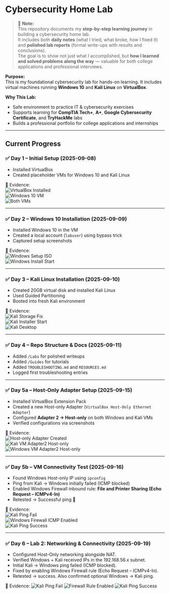 # Cybersecurity Home Lab

> 📘 **Note:**  
> This repository documents my **step-by-step learning journey** in building a cybersecurity home lab.  
> It includes both **daily notes** (what I tried, what broke, how I fixed it) and **polished lab reports** (formal write-ups with results and conclusions).  
> The goal is to show not just what I accomplished, but **how I learned and solved problems along the way** — valuable for both college applications and professional interviews.


**Purpose:**  
This is my foundational cybersecurity lab for hands-on learning. It includes virtual machines running **Windows 10** and **Kali Linux** on **VirtualBox**.

**Why This Lab:**  
- Safe environment to practice IT & cybersecurity exercises  
- Supports learning for **CompTIA Tech+**, **A+**, **Google Cybersecurity Certificate**, and **TryHackMe** labs  
- Builds a professional portfolio for college applications and internships  

---

## Current Progress

### ✅ Day 1 – Initial Setup (2025-09-08)
- Installed VirtualBox  
- Created placeholder VMs for Windows 10 and Kali Linux  

📸 Evidence:  
![VirtualBox Installed](Screenshots/VirtualBox_7.2_Installed_2025-09-08.png)  
![Windows 10 VM](Screenshots/Windows10_VM_Created_2025-09-08.png)  
![Both VMs](Screenshots/Placeholder_VMs_2025-09-08.png)  

---

### ✅ Day 2 – Windows 10 Installation (2025-09-09)
- Installed Windows 10 in the VM  
- Created a local account (`labuser`) using bypass trick  
- Captured setup screenshots  

📸 Evidence:  
![Windows Setup ISO](Screenshots/Win10_VM_ISO_Mounted_2025-09-09.png)  
![Windows Install Start](Screenshots/Win10_Install_Start_2025-09-09.png)  

---

### ✅ Day 3 – Kali Linux Installation (2025-09-10)
- Created 20GB virtual disk and installed Kali Linux  
- Used Guided Partitioning  
- Booted into fresh Kali environment  

📸 Evidence:  
![Kali Storage Fix](Screenshots/Kali_VM_Storage_Fix_2025-09-10.png)  
![Kali Installer Start](Screenshots/Kali_Install_Start_2025-09-10.png)  
![Kali Desktop](Screenshots/Kali_Installed_Desktop_2025-09-10.png)  

---

### ✅ Day 4 – Repo Structure & Docs (2025-09-11)
- Added `/Labs` for polished writeups  
- Added `/Guides` for tutorials  
- Added `TROUBLESHOOTING.md` and `RESOURCES.md`  
- Logged first troubleshooting entries  

---

### ✅ Day 5a – Host-Only Adapter Setup (2025-09-15)
- Installed VirtualBox Extension Pack  
- Created a new Host-only Adapter (`VirtualBox Host-Only Ethernet Adapter`)  
- Configured **Adapter 2 → Host-only** on both Windows and Kali VMs  
- Verified configurations via screenshots  

📸 Evidence:  
![Host-only Adapter Created](Screenshots/Host_Only_Adapter_Created_2025-09-15.png)  
![Kali VM Adapter2 Host-only](Screenshots/Kali_VM_Adapter2_HostOnly_2025-09-15.png)  
![Windows VM Adapter2 Host-only](Screenshots/Windows_VM_Adapter2_HostOnly_2025-09-15.png)  

---

### ✅ Day 5b – VM Connectivity Test (2025-09-16)
- Found Windows Host-only IP using `ipconfig`  
- Ping from Kali → Windows initially failed (ICMP blocked)  
- Enabled Windows Firewall inbound rule: **File and Printer Sharing (Echo Request – ICMPv4-In)**  
- Retested → Successful ping 🎉  

📸 Evidence:  
![Kali Ping Fail](Screenshots/Kali_Ping_Windows_Fail_2025-09-16.png)  
![Windows Firewall ICMP Enabled](Screenshots/Windows_Firewall_ICMP_Enable_2025-09-16.png)  
![Kali Ping Success](Screenshots/Kali_Ping_Windows_Success_2025-09-16.png)  

---

### ✅ Day 6 – Lab 2: Networking & Connectivity (2025-09-19)
- Configured Host-Only networking alongside NAT.
- Verified Windows + Kali received IPs in the 192.168.56.x subnet.
- Initial Kali → Windows ping failed (ICMP blocked).
- Fixed by enabling Windows Firewall rule (Echo Request – ICMPv4-In).
- Retested → success. Also confirmed optional Windows → Kali ping.

📸 Evidence:
![Kali Ping Fail](Screenshots/Kali_Ping_Windows_Fail_2025-09-16.png)
![Firewall Rule Enabled](Screenshots/Windows_Firewall_ICMP_Enable_2025-09-16.png)
![Kali Ping Success](Screenshots/Kali_Ping_Windows_Success_2025-09-16.png)


